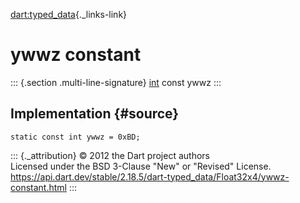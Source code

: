 [dart:typed\_data](../../dart-typed_data/dart-typed_data-library){._links-link}

ywwz constant
=============

::: {.section .multi-line-signature}
[int](../../dart-core/int-class) const ywwz
:::

Implementation {#source}
--------------

``` {.language-dart data-language="dart"}
static const int ywwz = 0xBD;
```

::: {._attribution}
© 2012 the Dart project authors\
Licensed under the BSD 3-Clause \"New\" or \"Revised\" License.\
<https://api.dart.dev/stable/2.18.5/dart-typed_data/Float32x4/ywwz-constant.html>
:::
